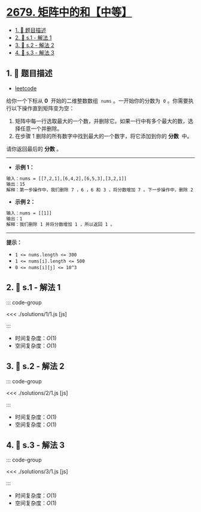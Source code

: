 # [2679. 矩阵中的和【中等】](https://github.com/tnotesjs/TNotes.leetcode/tree/main/notes/2679.%20%E7%9F%A9%E9%98%B5%E4%B8%AD%E7%9A%84%E5%92%8C%E3%80%90%E4%B8%AD%E7%AD%89%E3%80%91)

<!-- region:toc -->

- [1. 📝 题目描述](#1--题目描述)
- [2. 🎯 s.1 - 解法 1](#2--s1---解法-1)
- [3. 🎯 s.2 - 解法 2](#3--s2---解法-2)
- [4. 🎯 s.3 - 解法 3](#4--s3---解法-3)

<!-- endregion:toc -->

## 1. 📝 题目描述

- [leetcode](https://leetcode.cn/problems/sum-in-a-matrix/)

给你一个下标从 **0**  开始的二维整数数组  `nums` 。一开始你的分数为  `0` 。你需要执行以下操作直到矩阵变为空：

1. 矩阵中每一行选取最大的一个数，并删除它。如果一行中有多个最大的数，选择任意一个并删除。
2. 在步骤 1 删除的所有数字中找到最大的一个数字，将它添加到你的 **分数**  中。

请你返回最后的 **分数** 。

---

- **示例 1：**

```txt
输入：nums = [[7,2,1],[6,4,2],[6,5,3],[3,2,1]]
输出：15
解释：第一步操作中，我们删除 7 ，6 ，6 和 3 ，将分数增加 7 。下一步操作中，删除 2 ，4 ，5 和 2 ，将分数增加 5 。最后删除 1 ，2 ，3 和 1 ，将分数增加 3 。所以总得分为 7 + 5 + 3 = 15 。
```

- **示例 2：**

```txt
输入：nums = [[1]]
输出：1
解释：我们删除 1 并将分数增加 1 ，所以返回 1 。
```

---

**提示：**

- `1 <= nums.length <= 300`
- `1 <= nums[i].length <= 500`
- `0 <= nums[i][j] <= 10^3`

## 2. 🎯 s.1 - 解法 1

::: code-group

<<< ./solutions/1/1.js [js]

:::

- 时间复杂度：$O(1)$
- 空间复杂度：$O(1)$

## 3. 🎯 s.2 - 解法 2

::: code-group

<<< ./solutions/2/1.js [js]

:::

- 时间复杂度：$O(1)$
- 空间复杂度：$O(1)$

## 4. 🎯 s.3 - 解法 3

::: code-group

<<< ./solutions/3/1.js [js]

:::

- 时间复杂度：$O(1)$
- 空间复杂度：$O(1)$
